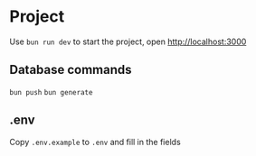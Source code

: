# Project

Use `bun run dev` to start the project, open [http://localhost:3000](http://localhost:3000)

## Database commands

`bun push` `bun generate`

## .env

Copy `.env.example` to `.env` and fill in the fields